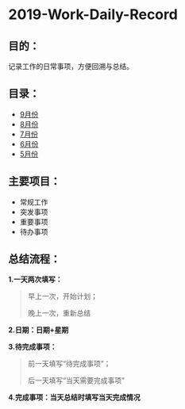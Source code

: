 # 2019-Work-Daily-Record

## 目的：

记录工作的日常事项，方便回溯与总结。

## 目录：

- [9月份](chapter09（9月记录）.md)
- [8月份](chapter08（8月记录）.md)
- [7月份](chapter07（7月记录）.md)
- [6月份](chapter06（6月记录）.md)
- [5月份](chapter05（5月记录）.md)

## 主要项目：

- 常规工作
- 突发事项
- 重要事项
- 待办事项

## 总结流程：

**1.一天两次填写：**

>早上一次，开始计划；
>
>晚上一次，重新总结

**2.日期：日期+星期**

**3.待完成事项：**

>前一天填写“待完成事项”；
>
>后一天填写“当天需要完成事项”

**4.完成事项：当天总结时填写当天完成情况**




